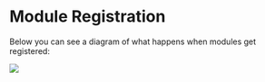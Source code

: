 # Module Registration

Below you can see a diagram of what happens when modules get registered:

![](.././images/ModulesRegistration.jpg)